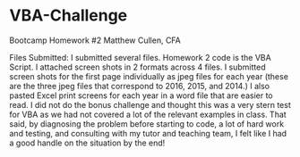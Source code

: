 # VBA-Challenge
Bootcamp Homework #2
Matthew Cullen, CFA

Files Submitted:
I submitted several files.  Homework 2 code is the VBA Script.  I attached screen shots in 2 formats across 4 files.  I submitted screen shots for the first page individually as jpeg files for each year (these are the three jpeg files that correspond to 2016, 2015, and 2014.)  I also pasted Excel print screens for each year in a word file that are easier to read.  I did not do the bonus challenge and thought this was a very stern test for VBA as we had not covered a lot of the relevant examples in class.  That said, by diagnosing the problem before starting to code, a lot of hard work and testing, and consulting with my tutor and teaching team, I felt like I had a good handle on the situation by the end!


